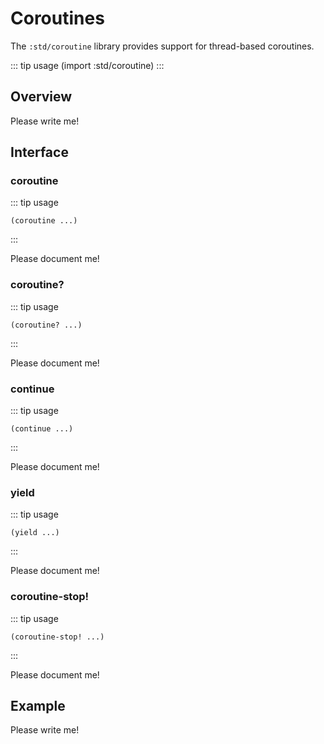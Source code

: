 # Coroutines

The `:std/coroutine` library provides support for thread-based coroutines.

::: tip usage
(import :std/coroutine)
:::

## Overview

Please write me!

## Interface

### coroutine
::: tip usage
```
(coroutine ...)
```
:::

Please document me!

### coroutine?
::: tip usage
```
(coroutine? ...)
```
:::

Please document me!

### continue
::: tip usage
```
(continue ...)
```
:::

Please document me!

### yield
::: tip usage
```
(yield ...)
```
:::

Please document me!

### coroutine-stop!
::: tip usage
```
(coroutine-stop! ...)
```
:::

Please document me!

## Example

Please write me!

